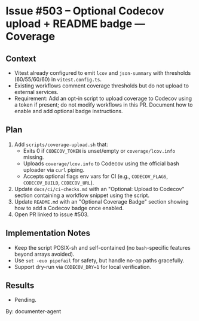 # Issue #503 – Optional Codecov upload + README badge — Coverage

## Context

- Vitest already configured to emit `lcov` and `json-summary` with thresholds (60/55/60/60) in `vitest.config.ts`.
- Existing workflows comment coverage thresholds but do not upload to external services.
- Requirement: Add an opt-in script to upload coverage to Codecov using a token if present; do not modify workflows in this PR. Document how to enable and add optional badge instructions.

## Plan

1. Add `scripts/coverage-upload.sh` that:
   - Exits 0 if `CODECOV_TOKEN` is unset/empty or `coverage/lcov.info` missing.
   - Uploads `coverage/lcov.info` to Codecov using the official bash uploader via `curl` piping.
   - Accepts optional flags env vars for CI (e.g., `CODECOV_FLAGS`, `CODECOV_BUILD`, `CODECOV_URL`).
2. Update `docs/ci/ci-checks.md` with an "Optional: Upload to Codecov" section containing a workflow snippet using the script.
3. Update `README.md` with an "Optional Coverage Badge" section showing how to add a Codecov badge once enabled.
4. Open PR linked to issue #503.

## Implementation Notes

- Keep the script POSIX-sh and self-contained (no `bash`-specific features beyond arrays avoided).
- Use `set -euo pipefail` for safety, but handle no-op paths gracefully.
- Support dry-run via `CODECOV_DRY=1` for local verification.

## Results

- Pending.

By: documenter-agent
